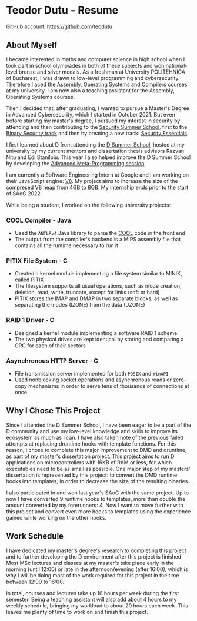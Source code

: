# Teodor Dutu - Resume

GitHub account: https://github.com/teodutu

## About Myself

I became interested in maths and computer science in high school when I took part in school olympiades in both of these subjects and won national-level bronze and silver medals.
As a freshman at University POLITEHNICA of Bucharest, I was drawn to low-level programming and cybersecurity.
Therefore I aced the Assembly, Operating Systems and Compilers courses at my university.
I am now also a teaching assistant for the Assembly, Operating Systems courses.

Then I decided that, after graduating, I wanted to pursue a Master's Degree in Advanced Cybersecurity, which I started in October 2021.
But even before starting my master's degree, I pursued my interest in security by attending and then contributing to the [Security Summer School](https://github.com/security-summer-school), first to the [Binary Security track](https://security-summer-school.github.io/binary/) and then by creating a new track: [Security Essentials](https://security-summer-school.github.io/essentials/).

I first learned about D from attending the [D Summer School](https://dlang-upb.github.io/D-Summer-School/), hosted at my university by my current mentors and dissertation thesis advisors Razvan Nitu and Edi Staniloiu.
This year I also helped improve the D Summer School by developing the [Advanced Meta-Programming session](https://dlang-upb.github.io/D-Summer-School/advanced-meta/advanced-meta.html).

I am currently a Software Engineering Intern at Google and I am working on their JavaScript engine: [V8](https://v8.dev/docs).
My project aims to increase the size of the compresed V8 heap from 4GB to 8GB.
My internship ends prior to the start of SAoC 2022.

While being a student, I worked on the following university projects:

### COOL Compiler - Java

- Used the `ANTLRv4` Java library to parse the [COOL](https://theory.stanford.edu/~aiken/software/cool/cool.html#:~:text=Cool%3A%20The%20Classroom%20Object%2DOriented,management%2C%20and%20strong%20static%20typing.) code in the front end
- The output from the compiler's backend is a MIPS assembly file that contains all the runtime necessary to run it

### PITIX File System - C

- Created a kernel module implementing a file system similar to MINIX, called PITIX
- The filesystem supports all usual operations, such as inode creation, deletion, read, write, truncate, except for links (soft or hard)
- PITIX stores  the IMAP and DMAP in two separate blocks, as well as separating the inodes (IZONE) from the data (DZONE)

### RAID 1 Driver - C

- Designed a kernel module implementing a software RAID 1 scheme
- The two physical drives are kept identical by storing and comparing a CRC for each of their sectors

### Asynchronous HTTP Server - C

- File transmission server implemented for both `POSIX` and `WinAPI`
- Used nonblocking socket operations and asynchronous reads or zero-copy mechanisms in order to serve tens of thousands of connections at once

## Why I Chose This Project

Since I attended the D Summer School, I have been eager to be a part of the D community and use my low-level knowledge and skills to improve its ecosystem as much as I can.
I have also taken note of the previous failed attempts at replacing druntime hooks with template functions.
For this reason, I chose to complete this major improvement to DMD and druntime, as part of my master's dissertation project.
This project aims to run D applications on microcontrollers with 16KB of RAM or less, for which executables need to be as small as possible.
One major step of my masters' dissertation is represented by this project: to convert the DMD runtime hooks into templates, in order to decrease the size of the resulting binaries.

I also participated in and won last year's SAoC with the same project.
Up to now I have converted 9 runtime hooks to templates, more than double the amount converted by my forerunners: 4.
Now I want to move further with this project and convert even more hooks to templates using the experience gained while working on the other hooks.

## Work Schedule

I have dedicated my master's degree's research to completing this project and to further developing the D environment after this project is finished.
Most MSc lectures and classes at my master's take place early in the morning (until 12:00) or late in the afternoon/evening (after 16:00), which is why I will be doing most of the work required for this project in the time between 12:00 to 16:00.

In total, courses and lectures take up 16 hours per week during the first semester.
Being a teaching assistant will also add about 4 hours to my weekly schedule, bringing my workload to about 20 hours each week.
This leaves me plenty of time to work on and finish this project.

